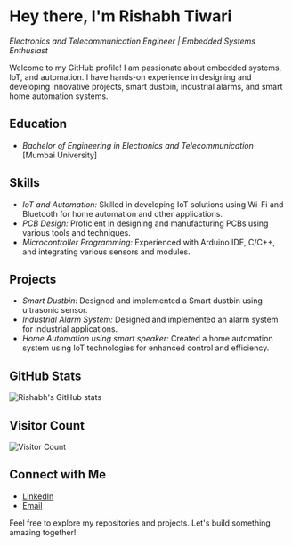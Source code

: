 # Hey there, I'm Rishabh Tiwari

*Electronics and Telecommunication Engineer | Embedded Systems Enthusiast*

Welcome to my GitHub profile! I am passionate about embedded systems, IoT, and automation. I have hands-on experience in designing and developing innovative projects, smart dustbin, industrial alarms, and smart home automation systems.

## Education
- *Bachelor of Engineering in Electronics and Telecommunication*  
  [Mumbai University]

## Skills
- *IoT and Automation:* Skilled in developing IoT solutions using Wi-Fi and Bluetooth for home automation and other applications.
- *PCB Design:* Proficient in designing and manufacturing PCBs using various tools and techniques.
- *Microcontroller Programming:* Experienced with Arduino IDE, C/C++, and integrating various sensors and modules.

## Projects
- *Smart Dustbin:*  Designed and implemented a Smart dustbin using ultrasonic sensor.
- *Industrial Alarm System:* Designed and implemented an alarm system for industrial applications.
- *Home Automation using smart speaker:* Created a home automation system using IoT technologies for enhanced control and efficiency.

## GitHub Stats
![Rishabh's GitHub stats](https://github-readme-stats.vercel.app/api?username=rishabh7244&show_icons=true&theme=transparent)

## Visitor Count
![Visitor Count](https://komarev.com/ghpvc/?username=Rishabh7244&color=green)

## Connect with Me
- [LinkedIn](www.linkedin.com/in/rishabh-tiwari-037a7b264)
- [Email](mailto:rishabhtiwari7244@gmail.com)

Feel free to explore my repositories and projects. Let's build something amazing together!
